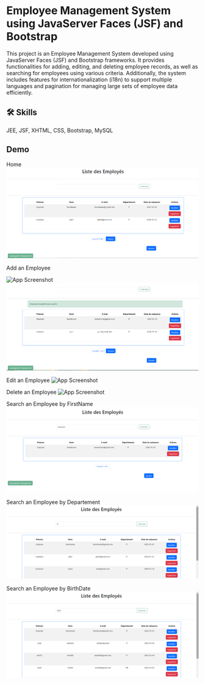 
# Employee Management System using JavaServer Faces (JSF) and Bootstrap

This project is an Employee Management System developed using JavaServer Faces (JSF) and Bootstrap frameworks. It provides functionalities for adding, editing, and deleting employee records, as well as searching for employees using various criteria. Additionally, the system includes features for internationalization (i18n) to support multiple languages and pagination for managing large sets of employee data efficiently.

## 🛠 Skills
JEE, JSF, XHTML, CSS, Bootstrap, MySQL 

## Demo

Home
![App Screenshot](https://github.com/Soukaina235/JsfDaoCrudProject/blob/main/demo/Accueil.png)

Add an Employee

![App Screenshot](https://github.com/Soukaina235/JsfDaoCrudProject/blob/main/demo/ajouteremploy%C3%A9.png)
![App Screenshot](https://github.com/Soukaina235/JsfDaoCrudProject/blob/main/demo/ajoutsucc%C3%A8s.png)

Edit an Employee
![App Screenshot](https://github.com/Soukaina235/JsfDaoCrudProject/blob/main/demo/modifieremploy%C3%A9.jpeg)

Delete an Employee
![App Screenshot](https://github.com/Soukaina235/JsfDaoCrudProject/blob/main/demo/supprimeremploy%C3%A9.jpeg)

Search an Employee by FirstName
![App Screenshot](https://github.com/Soukaina235/JsfDaoCrudProject/blob/main/demo/recherche.png)

Search an Employee by Departement
![App Screenshot](https://github.com/Soukaina235/JsfDaoCrudProject/blob/main/demo/recherchepardepartement.png)

Search an Employee by BirthDate
![App Screenshot](https://github.com/Soukaina235/JsfDaoCrudProject/blob/main/demo/recherchepardatenaissance.png)

